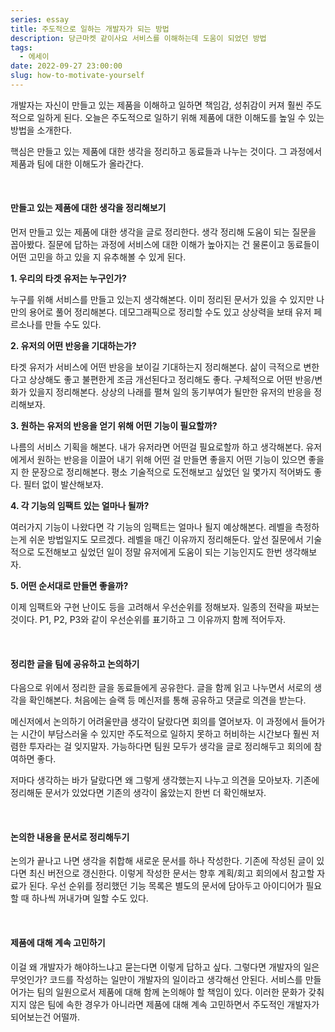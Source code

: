 ```yaml
---
series: essay
title: 주도적으로 일하는 개발자가 되는 방법
description: 당근마켓 같이사요 서비스를 이해하는데 도움이 되었던 방법
tags:
  - 에세이
date: 2022-09-27 23:00:00
slug: how-to-motivate-yourself
---
```


개발자는 자신이 만들고 있는 제품을 이해하고 일하면 책임감, 성취감이 커져 훨씬 주도적으로 일하게 된다. 오늘은 주도적으로 일하기 위해 제품에 대한 이해도를 높일 수 있는 방법을 소개한다.

핵심은 만들고 있는 제품에 대한 생각을 정리하고 동료들과 나누는 것이다. 그 과정에서 제품과 팀에 대한 이해도가 올라간다.

<br/>

#### 만들고 있는 제품에 대한 생각을 정리해보기

먼저 만들고 있는 제품에 대한 생각을 글로 정리한다. 생각 정리해 도움이 되는 질문을 꼽아봤다. 질문에 답하는 과정에 서비스에 대한 이해가 높아지는 건 물론이고 동료들이 어떤 고민을 하고 있을 지 유추해볼 수 있게 된다.

**1. 우리의 타겟 유저는 누구인가?**

누구를 위해 서비스를 만들고 있는지 생각해본다. 이미 정리된 문서가 있을 수 있지만 나만의 용어로 풀어 정리해본다. 데모그래픽으로 정리할 수도 있고 상상력을 보태 유저 페르소나를 만들 수도 있다.

**2. 유저의 어떤 반응을 기대하는가?**

타겟 유저가 서비스에 어떤 반응을 보이길 기대하는지 정리해본다. 삶이 극적으로 변한다고 상상해도 좋고 불편한게 조금 개선된다고 정리해도 좋다. 구체적으로 어떤 반응/변화가 있을지 정리해본다. 상상의 나래를 펼쳐 일의 동기부여가 될만한 유저의 반응을 정리해보자.

**3. 원하는 유저의 반응을 얻기 위해 어떤 기능이 필요할까?**

나름의 서비스 기획을 해본다. 내가 유저라면 어떤걸 필요로할까 하고 생각해본다. 유저에게서 원하는 반응을 이끌어 내기 위해 어떤 걸 만들면 좋을지 어떤 기능이 있으면 좋을지 한 문장으로 정리해본다. 평소 기술적으로 도전해보고 싶었던 일 몇가지 적어봐도 좋다. 필터 없이 발산해보자.

**4. 각 기능의 임팩트 있는 얼마나 될까?**

여러가지 기능이 나왔다면 각 기능의 임팩트는 얼마나 될지 예상해본다. 레벨을 측정하는게 쉬운 방법일지도 모르겠다. 레벨을 매긴 이유까지 정리해둔다. 앞선 질문에서 기술적으로 도전해보고 싶었던 일이 정말 유저에게 도움이 되는 기능인지도 한번 생각해보자.

**5. 어떤 순서대로 만들면 좋을까?**

이제 임팩트와 구현 난이도 등을 고려해서 우선순위를 정해보자. 일종의 전략을 짜보는 것이다. P1, P2, P3와 같이 우선순위를 표기하고 그 이유까지 함께 적어두자.

<br/>

#### 정리한 글을 팀에 공유하고 논의하기

다음으로 위에서 정리한 글을 동료들에게 공유한다. 글을 함께 읽고 나누면서 서로의 생각을 확인해본다. 처음에는 슬랙 등 메신저를 통해 공유하고 댓글로 의견을 받는다.

메신저에서 논의하기 어려울만큼 생각이 달랐다면 회의를 열어보자. 이 과정에서 들어가는 시간이 부담스러울 수 있지만 주도적으로 일하지 못하고 허비하는 시간보다 훨씬 저렴한 투자라는 걸 잊지말자. 가능하다면 팀원 모두가 생각을 글로 정리해두고 회의에 참여하면 좋다.

저마다 생각하는 바가 달랐다면 왜 그렇게 생각했는지 나누고 의견을 모아보자. 기존에 정리해둔 문서가 있었다면 기존의 생각이 옳았는지 한번 더 확인해보자.

<br/>

#### 논의한 내용을 문서로 정리해두기

논의가 끝나고 나면 생각을 취합해 새로운 문서를 하나 작성한다. 기존에 작성된 글이 있다면 최신 버전으로 갱신한다. 이렇게 작성한 문서는 향후 계획/회고 회의에서 참고할 자료가 된다. 우선 순위를 정리했던 기능 목록은 별도의 문서에 담아두고 아이디어가 필요할 때 하나씩 꺼내가며 일할 수도 있다.

<br/>

#### 제품에 대해 계속 고민하기

이걸 왜 개발자가 해야하느냐고 묻는다면 이렇게 답하고 싶다. 그렇다면 개발자의 일은 무엇인가? 코드를 작성하는 일만이 개발자의 일이라고 생각해선 안된다. 서비스를 만들어가는 팀의 일원으로서 제품에 대해 함께 논의해야 할 책임이 있다. 이러한 문화가 갖춰지지 않은 팀에 속한 경우가 아니라면 제품에 대해 계속 고민하면서 주도적인 개발자가 되어보는건 어떨까.
